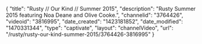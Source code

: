 {
    "title": "Rusty \/\/ Our Kind \/\/ Summer 2015",
    "description": "Rusty Summer 2015 featuring Noa Deane and Olive Cooke.",
    "channelid": "3764426",
    "videoid": "3816995",
    "date_created": "1423181852",
    "date_modified": "1470331344",
    "type": "captivate",
    "layout": "channelVideo",
    "url": "\/rusty\/rusty-our-kind-summer-2015\/3764426-3816995"
}
